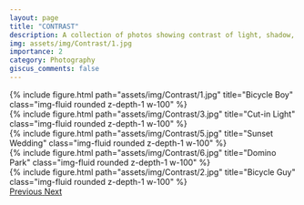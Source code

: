 ```yaml
---
layout: page
title: "CONTRAST"
description: A collection of photos showing contrast of light, shadow, nature, age, emotion...
img: assets/img/Contrast/1.jpg
importance: 2
category: Photography
giscus_comments: false
---
```


<div id="carouselExampleControls" class="carousel slide" data-ride="carousel">
  <div class="carousel-inner">
    <div class="carousel-item active">
      {% include figure.html path="assets/img/Contrast/1.jpg" title="Bicycle Boy" class="img-fluid rounded z-depth-1 w-100" %}
    </div>
    <div class="carousel-item">
      {% include figure.html path="assets/img/Contrast/3.jpg" title="Cut-in Light" class="img-fluid rounded z-depth-1 w-100" %}
    </div>
    <div class="carousel-item">
      {% include figure.html path="assets/img/Contrast/5.jpg" title="Sunset Wedding" class="img-fluid rounded z-depth-1 w-100" %}
    </div>
    <div class="carousel-item">
      {% include figure.html path="assets/img/Contrast/6.jpg" title="Domino Park" class="img-fluid rounded z-depth-1 w-100" %}
    </div>
    <div class="carousel-item">
      {% include figure.html path="assets/img/Contrast/2.jpg" title="Bicycle Guy" class="img-fluid rounded z-depth-1 w-100" %}
    </div>
  </div>
  <a class="carousel-control-prev" href="#carouselExampleControls" role="button" data-slide="prev">
    <span class="carousel-control-prev-icon" aria-hidden="true"></span>
    <span class="sr-only">Previous</span>
  </a>
  <a class="carousel-control-next" href="#carouselExampleControls" role="button" data-slide="next">
    <span class="carousel-control-next-icon" aria-hidden="true"></span>
    <span class="sr-only">Next</span>
  </a>
</div>

